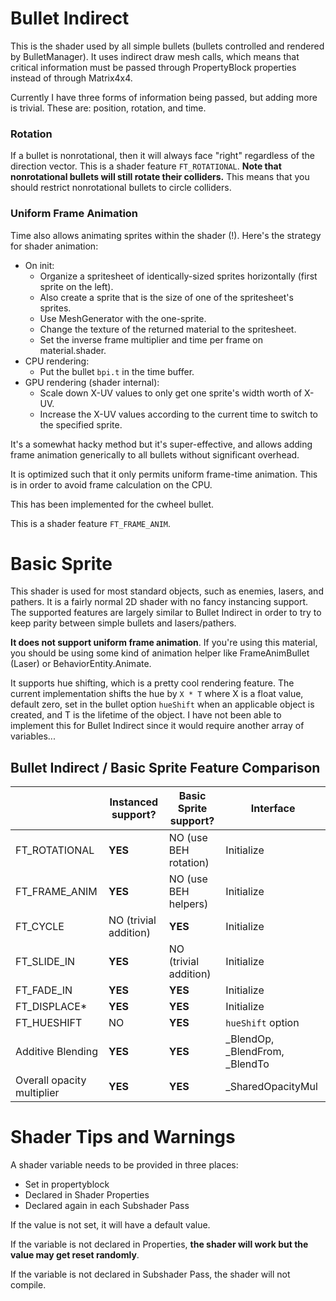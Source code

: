 # Bullet Indirect

This is the shader used by all simple bullets (bullets controlled and rendered by BulletManager). It uses indirect draw mesh calls, which means that critical information must be passed through PropertyBlock properties instead of through Matrix4x4. 

Currently I have three forms of information being passed, but adding more is trivial. These are: position, rotation, and time. 

### Rotation

If a bullet is nonrotational, then it will always face "right" regardless of the direction vector. This is a shader feature `FT_ROTATIONAL`. **Note that nonrotational bullets will still rotate their colliders.** This means that you should restrict nonrotational bullets to circle colliders. 

### Uniform Frame Animation

Time also allows animating sprites within the shader (!). Here's the strategy for shader animation:

- On init:
  - Organize a spritesheet of identically-sized sprites horizontally (first sprite on the left).
  - Also create a sprite that is the size of one of the spritesheet's sprites. 
  - Use MeshGenerator with the one-sprite. 
  - Change the texture of the returned material to the spritesheet.
  - Set the inverse frame multiplier and time per frame on material.shader.
- CPU rendering:
  - Put the bullet `bpi.t` in the time buffer.
- GPU rendering (shader internal):
  - Scale down X-UV values to only get one sprite's width worth of X-UV.
  - Increase the X-UV values according to the current time to switch to the specified sprite.

It's a somewhat hacky method but it's super-effective, and allows adding frame animation generically to all bullets without significant overhead. 

It is optimized such that it only permits uniform frame-time animation. This is in order to avoid frame calculation on the CPU.

This has been implemented for the cwheel bullet.

This is a shader feature `FT_FRAME_ANIM`. 

# Basic Sprite

This shader is used for most standard objects, such as enemies, lasers, and pathers. It is a fairly normal 2D shader with no fancy instancing support. The supported features are largely similar to Bullet Indirect in order to try to keep parity between simple bullets and lasers/pathers.

**It does not support uniform frame animation**. If you're using this material, you should be using some kind of animation helper like FrameAnimBullet (Laser) or BehaviorEntity.Animate. 

It supports hue shifting, which is a pretty cool rendering feature. The current implementation shifts the hue by `X * T` where X is a float value, default zero, set in the bullet option `hueShift` when an applicable object is created, and T is the lifetime of the object. I have not been able to implement this for Bullet Indirect since it would require another array of variables...

## Bullet Indirect / Basic Sprite Feature Comparison

|                            | Instanced support?    | Basic Sprite support? | Interface                      |
| -------------------------- | --------------------- | --------------------- | ------------------------------ |
| FT_ROTATIONAL              | **YES**               | NO (use BEH rotation) | Initialize                     |
| FT_FRAME_ANIM              | **YES**               | NO (use BEH helpers)  | Initialize                     |
| FT_CYCLE                   | NO (trivial addition) | **YES**               | Initialize                     |
| FT_SLIDE_IN                | **YES**               | NO (trivial addition) | Initialize                     |
| FT_FADE_IN                 | **YES**               | **YES**               | Initialize                     |
| FT_DISPLACE*               | **YES**               | **YES**               | Initialize                     |
| FT_HUESHIFT                | NO                    | **YES**               | `hueShift` option              |
| Additive Blending          | **YES**               | **YES**               | _BlendOp, _BlendFrom, _BlendTo |
| Overall opacity multiplier | **YES**               | **YES**               | _SharedOpacityMul              |

# Shader Tips and Warnings

A shader variable needs to be provided in three places:

- Set in propertyblock
- Declared in Shader Properties
- Declared again in each Subshader Pass

If the value is not set, it will have a default value.

If the variable is not declared in Properties, **the shader will work but the value may get reset randomly**.

If the variable is not declared in Subshader Pass, the shader will not compile.